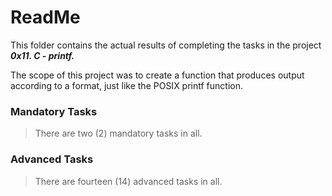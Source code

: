 # ReadMe

This folder contains the actual results of completing the tasks in the project ___0x11. C - printf.___

The scope of this project was to create a function that produces output according to a format, just like the POSIX printf function.

### Mandatory Tasks
> There are two (2) mandatory tasks in all.

### Advanced Tasks
> There are fourteen (14) advanced tasks in all.

